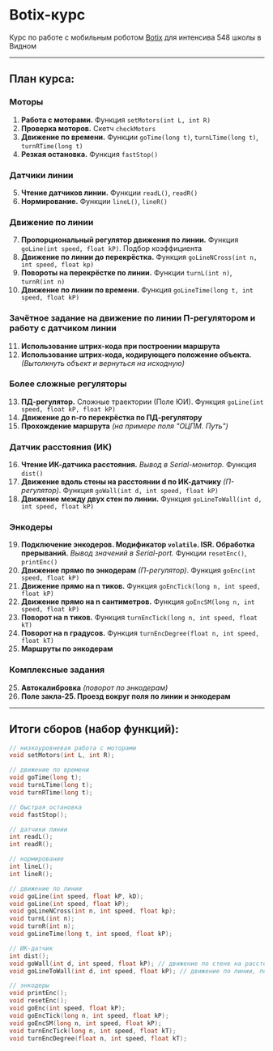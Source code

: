 # Botix-курс

Курс по работе с мобильным роботом [Botix](https://github.com/KiraFlux/Botix) для интенсива 548 школы в Видном

---

## План курса:

### Моторы
   
1. **Работа с моторами.** Функция `setMotors(int L, int R)`
2. **Проверка моторов.** Скетч `checkMotors`
3. **Движение по времени.** Функции `goTime(long t)`, `turnLTime(long t)`, `turnRTime(long t)`
4. **Резкая остановка.** Функция `fastStop()`

### Датчики линии
	
5. **Чтение датчиков линии.** Функции `readL()`, `readR()`
6. **Нормирование.** Функции `lineL()`, `lineR()`

### Движение по линии
	
7. **Пропорциональный регулятор движения по линии.** Функция `goLine(int speed, float kP)`. Подбор коэффициента
8. **Движение по линии до перекрёстка.** Функция `goLineNCross(int n, int speed, float kp)`
9. **Повороты на перекрёстке по линии.** Функции `turnL(int n)`, `turnR(int n)` 
10. **Движение по линии по времени.** Функция `goLineTime(long t, int speed, float kP)`

### Зачётное задание на движение по линии П-регулятором и работу с датчиком линии
	
11. **Использование штрих-кода при построении маршрута**
12. **Использование штрих-кода, кодирующего положение объекта.** *(Вытолкнуть объект и вернуться на исходную)*

### Более сложные регуляторы
	
13. **ПД-регулятор.** Сложные траектории (Поле ЮИ). Функция `goLine(int speed, float kP, float kP)`
14. **Движение до n-го перекрёстка по ПД-регулятору**
15. **Прохождение маршрута** *(на примере поля "ОЦПМ. Путь")*

### Датчик расстояния (ИК)
	
16. **Чтение ИК-датчика расстояния.** *Вывод в Serial-монитор.* Функция `dist()`
17. **Движение вдоль стены на расстоянии d по ИК-датчику** *(П-регулятор)*. Функция `goWall(int d, int speed, float kP)`
18. **Движение между двух стен по линии.** Функция `goLineToWall(int d, int speed, float kP)`

### Энкодеры

19. **Подключение энкодеров. Модификатор `volatile`. ISR. Обработка прерываний.** *Вывод значений в Serial-port.* Функции `resetEnc()`, `printEnc()`
20. **Движение прямо по энкодерам** *(П-регулятор)*. Функция `goEnc(int speed, float kP)`
21. **Движение прямо на n тиков.** Функция `goEncTick(long n, int speed, float kP)`
22. **Движение прямо на n сантиметров.** Функция `goEncSM(long n, int speed, float kP)`
23. **Поворот на n тиков.** Функция `turnEncTick(long n, int speed, float kT)`
24. **Поворот на n градусов.** Функция `turnEncDegree(float n, int speed, float kT)`
25. **Маршруты по энкодерам**

### Комплексные задания
	
25. **Автокалибровка** *(поворот по энкодерам)*
26. **Поле закла-25. Проезд вокруг поля по линии и энкодерам**

---

## Итоги сборов (набор функций):

```cpp
// низкоуровневая работа с моторами
void setMotors(int L, int R);

// движение по времени
void goTime(long t);
void turnLTime(long t);
void turnRTime(long t);

// быстрая остановка
void fastStop();

// датчики линии
int readL();
int readR();

// нормирование
int lineL();
int lineR();

// движение по линии
void goLine(int speed, float kP, kD);
void goLine(int speed, float kP);
void goLineNCross(int n, int speed, float kp);
void turnL(int n);
void turnR(int n);
void goLineTime(long t, int speed, float kP);

// ИК-датчик
int dist();
void goWall(int d, int speed, float kP); // движение по стене на расстоянии d
void goLineToWall(int d, int speed, float kP); // движение по линии, пока до препятствия >=d

// энкодеры
void printEnc();
void resetEnc();
void goEnc(int speed, float kP);
void goEncTick(long n, int speed, float kP);
void goEncSM(long n, int speed, float kP);
void turnEncTick(long n, int speed, float kT);
void turnEncDegree(float n, int speed, float kT);
```
